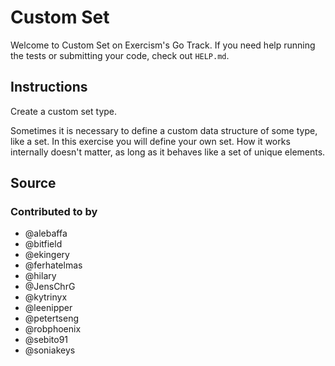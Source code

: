 # Custom Set

Welcome to Custom Set on Exercism's Go Track.
If you need help running the tests or submitting your code, check out `HELP.md`.

## Instructions

Create a custom set type.

Sometimes it is necessary to define a custom data structure of some
type, like a set. In this exercise you will define your own set. How it
works internally doesn't matter, as long as it behaves like a set of
unique elements.

## Source

### Contributed to by

- @alebaffa
- @bitfield
- @ekingery
- @ferhatelmas
- @hilary
- @JensChrG
- @kytrinyx
- @leenipper
- @petertseng
- @robphoenix
- @sebito91
- @soniakeys